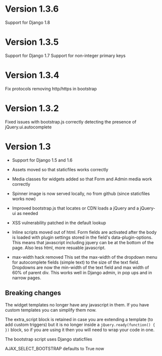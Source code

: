 
Version 1.3.6
=============

Support for Django 1.8

Version 1.3.5
=============

Support for Django 1.7
Support for non-integer primary keys

Version 1.3.4
=============

Fix protocols removing http/https in bootstrap

Version 1.3.2
=============

Fixed issues with bootstrap.js correctly detecting the presence of jQuery.ui.autocomplete


Version 1.3
===========

+ Support for Django 1.5 and 1.6
+ Assets moved so that staticfiles works correctly
+ Media classes for widgets added so that Form and Admin media work correctly
+ Spinner image is now served locally, no from github (since staticfiles works now)
+ Improved bootstrap.js that locates or CDN loads a jQuery and a jQuery-ui as needed
+ XSS vulnerability patched in the default lookup

+ Inline scripts moved out of html.
	Form fields are activated after the body is loaded with plugin settings stored in the field's data-plugin-options.
	This means that javascript including jquery can be at the bottom of the page.
	Also less html, more resuable javascript.

+ max-width hack removed
	This set the max-width of the dropdown menu for autocomplete fields (simple text) to the size of the text field.
	Dropdowns are now the min-width of the text field and max width of 60% of parent div.
	This works well in Django admin, in pop ups and in narrow pages.


Breaking changes
----------------

The widget templates no longer have any javascript in them.  If you have custom templates you can simplify them now.

The extra_script block is retained in case you are extending a template (to add custom triggers) but it is no longer inside a `jQuery.ready(function() {  })` block, so if you are using it then you will need to wrap your code in one.

The bootstrap script uses Django staticfiles

AJAX_SELECT_BOOTSTRAP defaults to True now
